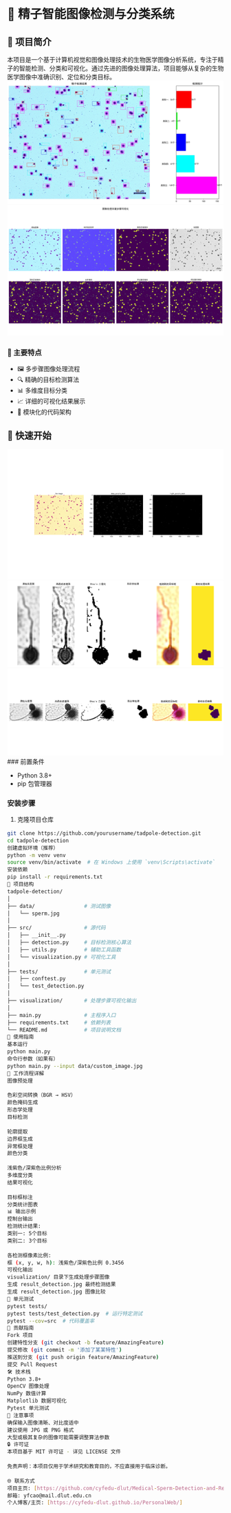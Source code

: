 # 🔬 精子智能图像检测与分类系统  

## 📝 项目简介  

本项目是一个基于计算机视觉和图像处理技术的生物医学图像分析系统，专注于精子的智能检测、分类和可视化。通过先进的图像处理算法，项目能够从复杂的生物医学图像中准确识别、定位和分类目标。
<img src="./demoimage/result_tadpoles_with_legend.jpg">  
<img src="./demoimage/image_processing_steps.png.png">  
### 🌟 主要特点  

- 🖼️ 多步骤图像处理流程  
- 🔍 精确的目标检测算法  
- 📊 多维度目标分类  
- 📈 详细的可视化结果展示  
- 🧩 模块化的代码架构  

## 🚀 快速开始  
<img src="./demoimage/processing_steps.png">  
<img src="./demoimage/complete_visualization.png">  
<img src="./demoimage/2_complete_visualization.png">  
### 前置条件  

- Python 3.8+  
- pip 包管理器  

### 安装步骤  

1. 克隆项目仓库  
```bash  
git clone https://github.com/yourusername/tadpole-detection.git  
cd tadpole-detection  
创建虚拟环境（推荐）
python -m venv venv  
source venv/bin/activate  # 在 Windows 上使用 `venv\Scripts\activate`  
安装依赖
pip install -r requirements.txt  
🔧 项目结构
tadpole-detection/  
│  
├── data/                # 测试图像  
│   └── sperm.jpg  
│  
├── src/                 # 源代码  
│   ├── __init__.py  
│   ├── detection.py     # 目标检测核心算法  
│   ├── utils.py         # 辅助工具函数  
│   └── visualization.py # 可视化工具  
│  
├── tests/               # 单元测试  
│   ├── conftest.py  
│   └── test_detection.py  
│  
├── visualization/       # 处理步骤可视化输出  
│  
├── main.py              # 主程序入口  
├── requirements.txt     # 依赖列表  
└── README.md            # 项目说明文档  
📖 使用指南
基本运行
python main.py  
命令行参数（如果有）
python main.py --input data/custom_image.jpg  
🔬 工作流程详解
图像预处理

色彩空间转换（BGR → HSV）
颜色掩码生成
形态学处理
目标检测

轮廓提取
边界框生成
异常框处理
颜色分类

浅紫色/深紫色比例分析
多维度分类
结果可视化

目标框标注
分类统计图表
📊 输出示例
控制台输出
检测统计结果:  
类别一: 5个目标  
类别二: 3个目标  

各检测框像素比例:  
框 (x, y, w, h): 浅紫色/深紫色比例 0.3456  
可视化输出
visualization/ 目录下生成处理步骤图像
生成 result_detection.jpg 最终检测结果
生成 result_detection.jpg 图像比较
🧪 单元测试
pytest tests/  
pytest tests/test_detection.py  # 运行特定测试  
pytest --cov=src  # 代码覆盖率  
🤝 贡献指南
Fork 项目
创建特性分支 (git checkout -b feature/AmazingFeature)
提交修改 (git commit -m '添加了某某特性')
推送到分支 (git push origin feature/AmazingFeature)
提交 Pull Request
🛠️ 技术栈
Python 3.8+
OpenCV 图像处理
NumPy 数值计算
Matplotlib 数据可视化
Pytest 单元测试
📌 注意事项
确保输入图像清晰、对比度适中
建议使用 JPG 或 PNG 格式
大型或极其复杂的图像可能需要调整算法参数
🔒 许可证
本项目基于 MIT 许可证 - 详见 LICENSE 文件

免责声明：本项目仅用于学术研究和教育目的，不应直接用于临床诊断。

🌐 联系方式
项目主页: [https://github.com/cyfedu-dlut/Medical-Sperm-Detection-and-Recognition-System]
邮箱: yfcao@mail.dlut.edu.cn
个人博客/主页: [https://cyfedu-dlut.github.io/PersonalWeb/]